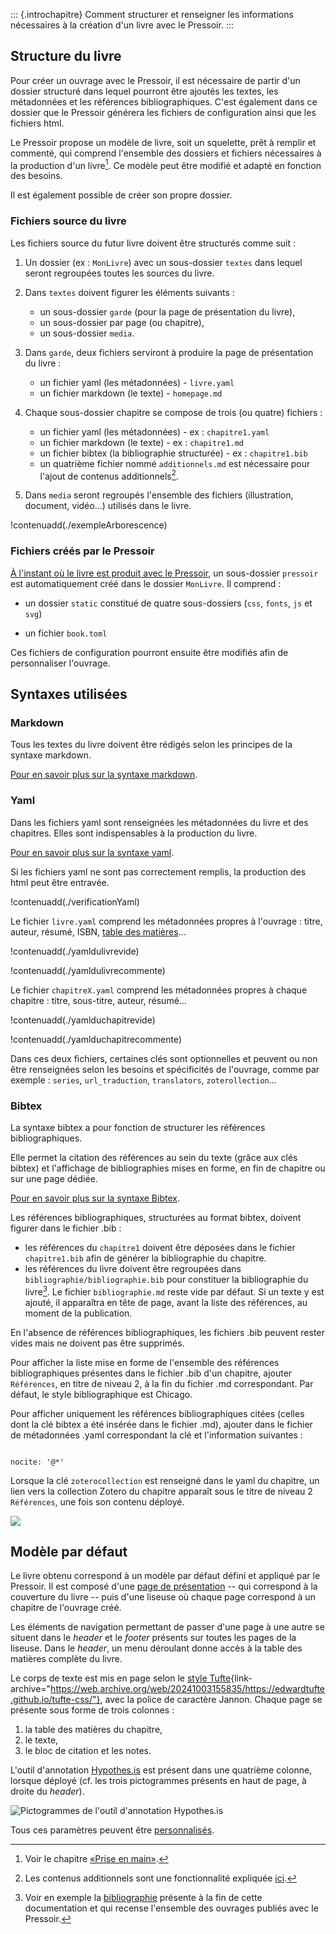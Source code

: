 <!--

- Checker les liens vers la doc Stylo qui doit être modifiée (cf. Roch).

-->


::: {.introchapitre}
Comment structurer et renseigner les informations nécessaires à la création d'un livre avec le Pressoir.
:::


## Structure du livre

Pour créer un ouvrage avec le Pressoir, il est nécessaire de partir d'un dossier structuré dans lequel pourront être ajoutés les textes, les métadonnées et les références bibliographiques. C'est également dans ce dossier que le Pressoir générera les fichiers de configuration ainsi que les fichiers html.

Le Pressoir propose un modèle de livre, soit un squelette, prêt à remplir et commenté, qui comprend l'ensemble des dossiers et fichiers nécessaires à la production d'un livre[^1]. Ce modèle peut être modifié et adapté en fonction des besoins.

Il est également possible de créer son propre dossier.


### Fichiers source du livre

Les fichiers source du futur livre doivent être structurés comme suit&nbsp;:

1. Un dossier (ex&nbsp;: `MonLivre`) avec un sous-dossier `textes` dans lequel seront regroupées toutes les sources du livre.

2. Dans `textes` doivent figurer les éléments suivants&nbsp;:

    - un sous-dossier `garde` (pour la page de présentation du livre),
    - un sous-dossier par page (ou chapitre),
    - un sous-dossier `media`.

3. Dans `garde`, deux fichiers serviront à produire la page de présentation du livre&nbsp;:

    - un fichier yaml (les métadonnées) - `livre.yaml`
    - un fichier markdown (le texte) - `homepage.md`

4. Chaque sous-dossier chapitre se compose de trois (ou quatre) fichiers&nbsp;:

    - un fichier yaml (les métadonnées) - ex&nbsp;: `chapitre1.yaml`
    - un fichier markdown (le texte) - ex&nbsp;: `chapitre1.md`
    - un fichier bibtex (la bibliographie structurée) - ex&nbsp;: `chapitre1.bib`
    - un quatrième fichier nommé `additionnels.md` est nécessaire pour l'ajout de contenus additionnels[^2].

5. Dans `media` seront regroupés l'ensemble des fichiers (illustration, document, vidéo...) utilisés dans le livre.

!contenuadd(./exempleArborescence)




### Fichiers créés par le Pressoir


[À l'instant où le livre est produit avec le Pressoir](chapitre1.html#construire-un-livre), un sous-dossier `pressoir` est automatiquement créé dans le dossier `MonLivre`. Il comprend&nbsp;:

- un dossier `static` constitué de quatre sous-dossiers (`css`, `fonts`, `js` et `svg`)

- un fichier `book.toml`

Ces fichiers de configuration pourront ensuite être modifiés afin de personnaliser l'ouvrage.



## Syntaxes utilisées

### Markdown

Tous les textes du livre doivent être rédigés selon les principes de la syntaxe markdown.

[Pour en savoir plus sur la syntaxe markdown](https://stylo-doc.ecrituresnumeriques.ca/fr/syntaxemarkdown/).

<!--
Préciser les spécificités en exemple : épigraphe, tableau, titre niveau 1
-->

### Yaml

Dans les fichiers yaml sont renseignées les métadonnées du livre et des chapitres. Elles sont indispensables à la production du livre.

[Pour en savoir plus sur la syntaxe yaml](https://stylo-doc.ecrituresnumeriques.ca/fr/syntaxe-yaml/).


Si les fichiers yaml ne sont pas correctement remplis, la production des html peut être entravée.

!contenuadd(./verificationYaml)



Le fichier `livre.yaml` comprend les métadonnées propres à l'ouvrage&nbsp;: titre, auteur, résumé, ISBN, [table des matières](chapitre4.html#structurer-la-table-des-matieres)...

!contenuadd(./yamldulivrevide)

!contenuadd(./yamldulivrecommente)




Le fichier `chapitreX.yaml` comprend les métadonnées propres à chaque chapitre&nbsp;: titre, sous-titre, auteur, résumé...

!contenuadd(./yamlduchapitrevide)

!contenuadd(./yamlduchapitrecommente)


Dans ces deux fichiers, certaines clés sont optionnelles et peuvent ou non être renseignées selon les besoins et spécificités de l'ouvrage, comme par exemple : `series`, `url_traduction`, `translators`, `zoterollection`...

### Bibtex

La syntaxe bibtex a pour fonction de structurer les références bibliographiques.

Elle permet la citation des références au sein du texte (grâce aux clés bibtex) et l'affichage de bibliographies mises en forme, en fin de chapitre ou sur une page dédiée.

[Pour en savoir plus sur la syntaxe Bibtex](https://stylo-doc.ecrituresnumeriques.ca/fr/syntaxe-bibtex/).

Les références bibliographiques, structurées au format bibtex, doivent figurer dans le fichier .bib&nbsp;:

- les références du `chapitre1` doivent être déposées dans le fichier `chapitre1.bib` afin de générer la bibliographie du chapitre.
- les références du livre doivent être regroupées dans `bibliographie/bibliographie.bib` pour constituer la bibliographie du livre[^3]. Le fichier `bibliographie.md` reste vide par défaut. Si un texte y est ajouté, il apparaîtra en tête de page, avant la liste des références, au moment de la publication.

En l'absence de références bibliographiques, les fichiers .bib peuvent rester vides mais ne doivent pas être supprimés.


Pour afficher la liste mise en forme de l'ensemble des références bibliographiques présentes dans le fichier .bib d'un chapitre, ajouter `Références`, en titre de niveau 2, à la fin du fichier .md correspondant. Par défaut, le style bibliographique est Chicago.


Pour afficher uniquement les références bibliographiques citées (celles dont la clé bibtex a été insérée dans le fichier .md), ajouter dans le fichier de métadonnées .yaml correspondant la clé et l'information suivantes&nbsp;:

```

nocite: '@*'

```

Lorsque la clé `zoterocollection` est renseigné dans le yaml du chapitre, un lien vers la collection Zotero du chapitre apparaît sous le titre de niveau 2 `Références`, une fois son contenu déployé.

![](./media/IllustrationZoteroCollection.png)

## Modèle par défaut

Le livre obtenu correspond à un modèle par défaut défini et appliqué par le Pressoir. Il est composé d'une [page de présentation](index.html) --&nbsp;qui correspond à la couverture du livre&nbsp;-- puis d'une liseuse où chaque page correspond à un chapitre de l'ouvrage créé.

Les éléments de navigation permettant de passer d'une page à une autre se situent dans le _header_ et le _footer_ présents sur toutes les pages de la liseuse.
Dans le _header_, un menu déroulant donne accès à la table des matières complète du livre.

Le corps de texte est mis en page selon le [style Tufte](https://edwardtufte.github.io/tufte-css/){link-archive="https://web.archive.org/web/20241003155835/https://edwardtufte.github.io/tufte-css/"}, avec la police de caractère Jannon.
Chaque page se présente sous forme de trois colonnes&nbsp;:

1. la table des matières du chapitre,
2. le texte,
3. le bloc de citation et les notes.

L'outil d'annotation [Hypothes.is](https://web.hypothes.is/) est présent dans une quatrième colonne, lorsque déployé (cf. les trois pictogrammes présents en haut de page, à droite du _header_).

![Pictogrammes de l'outil d'annotation Hypothes.is](media/PictoHypothesis.png)

Tous ces paramètres peuvent être [personnalisés](chapitre3.html).




[^1]: Voir le chapitre [«Prise en main»](chapitre1.html#initialiser-un-livre).

[^2]: Les contenus additionnels sont une fonctionnalité expliquée [ici](chapitre4.html#contenus-additionnels).

[^3]: Voir en exemple la [bibliographie](bibliographie.html) présente à la fin de cette documentation et qui recense l'ensemble des ouvrages publiés avec le Pressoir.

